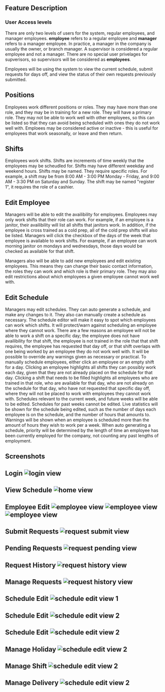 
Feature Description
--

### User Access levels
There are only two levels of users for the system, regular employees, and manager
employees. **employee** refers to a regular employee and **manager** refers to a manager
employee. In practice, a manager in the company is usually the owner, or branch manager.
A supervisor is considered a regular employee and not a manager. There are no 
special user privelages for supverisors, so supervisors will be considered as **employees**.

Employees will be using the system to view the current schedule, submit requests
for days off, and view the status of their own requests previously submitted.

## Positions
Employees work different positions or roles. They may have more than one role, 
and they may be in training for a new role. They will have a primary role. They may
not be able to work well with other employees, so this can be listed so that they can
avoid being scheduled with ones they do not work well with. Emploees may be considered
active or inactive - this is useful for employees that work seasonally, or leave 
and then return.

## Shifts
Employees work shifts. Shifts are increments of time weekly that the employees may
be scheudled for. Shifts may have different weekday and weekend hours. Shifts may be 
named. They require specific roles. For example, a shift may be from 
8:00 AM - 3:00 PM Monday - Friday, and 9:00 AM - 3:30 PM on Saturday and Sunday. 
The shift may be named "register 1", it requires the role of a cashier. 

## Edit Employee
Managers will be able to edit the availibility for employees. Employees may only
work shifts that their role can work. For example, if an employee is a janitor,
their availibility will list all shifts that janitors work. In addition, if the 
employee is cross trained as a cold prep, all of the cold prep shifts will also be 
listed. Managers will click the checkbox of the days of the week that employee is
available to work shifts. For example, if an employee can work morning janitor on 
mondays and wednesdays, those days would be checked as available for that shift.

Managers also will be able to add new employees and edit existing employees. This
means they can change their basic contact information, the roles they can work and 
which role is their primary role. They may also edit restrictions about which 
employees a given employee cannot work well with. 

## Edit Schedule
Managers may edit schedules. They can auto generate a schedule, and make any 
changes to it. They also can manually create a schedule as necessary. The 
schedule editor will make it easy to spot which employees can work which shifts.
It will protect/warn against scheduling an employee where they cannot work. There 
are a few reasons an employee will not be able to work a shift on a specific day;
the employee does not have availibility for that shift, the employee is not trained
in the role that that shift requires, the employee has requested that day off, or
that shift overlaps with one being worked by an employee they do not work well with.
It will be possible to override any warnings given as necessary or practical. To
manually schedule employees, either click an employee or an empty shift for a day.
Clicking an employee highlights all shifts they can possibly work each day, given 
that they are not already placed on the schedule for that day. Clicking a shift
that needs to be filled highlights all employees who are trained in that role, 
who are available for that day, who are not already on the schedule for that day, 
who have not requested that specific day off, where they will not be placed to 
work with employees they cannot work with. Schedules relevant to the current week,
and future weeks will be able to be edited. Schedules for past weeks cannot be 
edited. Live statistics will be shown for the schedule being edited, such as the
number of days each employee is on the schedule, and the number of hours that 
amounts to. Warnings will be shown when an employee is scheduled more than the 
amount of hours they wish to work per a week. When auto generating a schedule, 
priority will be determined by the length of time an employee has been currently
employed for the company, not counting any past lengths of employment.

Screenshots
--
Login 
![login view](screenshots/views/login1.png)
---
View Schedule 
![home view](screenshots/views/home.png)
---
Employee Edit
![employee view](screenshots/views/employee1.png)
![employee view](screenshots/views/employee2.png)
![employee view](screenshots/views/employee3.png)
---
Submit Requests
![request submit view](screenshots/views/request-submit.png)
---
Pending Requests
![request pending view](screenshots/views/request-pending.png)
---
Request History
![request history view](screenshots/views/request-history.png)
---
Manage Requests
![request history view](screenshots/views/request-manage.png)
---
Schedule Edit
![schedule edit view 1](screenshots/views/schedule1.png)
---
Schedule Edit
![schedule edit view 2](screenshots/views/schedule2.png)
---
Schedule Edit
![schedule edit view 2](screenshots/views/schedule2.png)
---
Manage Holiday
![schedule edit view 2](screenshots/views/manage-holiday.png)
---
Manage Shift
![schedule edit view 2](screenshots/views/manage-shift.png)
---
Manage Delivery
![schedule edit view 2](screenshots/views/manage-delivery.png)
---

